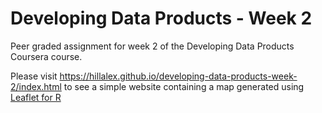 # Developing Data Products - Week 2
Peer graded assignment for week 2 of the Developing Data Products Coursera course.

Please visit https://hillalex.github.io/developing-data-products-week-2/index.html to see a simple website containing a map generated using [Leaflet for R](https://rstudio.github.io/leaflet/)
